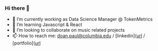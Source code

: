 ### Hi there 👋

- 🔭 I’m currently working as Data Science Manager @ TokenMetrics
- 🌱 I’m learning Javascript & React
- 👯 I’m looking to collaborate on music related projects
- 📫 How to reach me: doan.paul@columbia.edu / [linkedin]([url](https://www.linkedin.com/in/doanpaul/) / [portfolio]([url](https://pauldoan.carrd.co)
